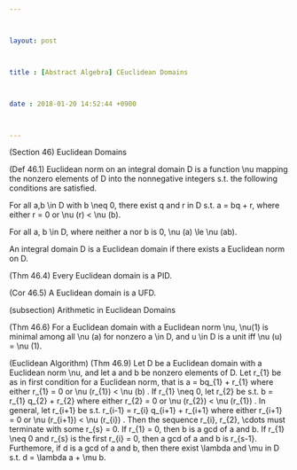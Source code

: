 ```yaml
---



layout: post



title : [Abstract Algebra] CEuclidean Domains



date : 2018-01-20 14:52:44 +0900



---
```


(Section 46) Euclidean Domains

(Def 46.1) Euclidean norm on an integral domain D is a function \nu mapping the nonzero elements of D into the nonnegative integers s.t. the following conditions are satisfied.

For all a,b \in D with b \neq 0, there exist q and r in D s.t. a = bq + r, where either r = 0 or \nu (r) < \nu (b).

For all a, b \in D, where neither a nor b is 0, \nu (a) \le \nu (ab).

An integral domain D is a Euclidean domain if there exists a Euclidean norm on D.

(Thm 46.4) Every Euclidean domain is a PID.

(Cor 46.5) A Euclidean domain is a UFD.

(subsection) Arithmetic in Euclidean Domains

(Thm 46.6) For a Euclidean domain with a Euclidean norm \nu, \nu(1) is minimal among all \nu (a) for nonzero a \in D, and u \in D is a unit iff \nu (u) = \nu (1).

(Euclidean Algorithm) (Thm 46.9) Let D be a Euclidean domain with a Euclidean norm \nu, and let a and b be nonzero elements of D. Let r_{1} be as in first condition for a Euclidean norm, that is a = bq_{1} + r_{1} where either r_{1} = 0 or \nu (r_{1}) < \nu (b) . If r_{1} \neq 0, let r_{2} be s.t. b = r_{1} q_{2} + r_{2} where either r_{2} = 0 or \nu (r_{2}) < \nu (r_{1}) . In general, let r_{i+1} be s.t. r_{i-1} = r_{i} q_{i+1} + r_{i+1} where either r_{i+1} = 0 or \nu (r_{i+1}) < \nu (r_{i}) . Then the sequence r_{i}, r_{2}, \cdots must terminate with some r_{s} = 0. If r_{1} = 0, then b is a gcd of a and b. If r_{1} \neq 0 and r_{s} is the first r_{i} = 0, then a gcd of a and b is r_{s-1}. Furthemore, if d is a gcd of a and b, then there exist \lambda and \mu in D s.t. d = \lambda a + \mu b.

